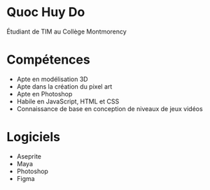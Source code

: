 # Quoc Huy Do
Étudiant de TIM au Collège Montmorency

# Compétences
- Apte en modélisation 3D
- Apte dans la création du pixel art
- Apte en Photoshop
- Habile en JavaScript, HTML et CSS
- Connaissance de base en conception de niveaux de jeux vidéos

# Logiciels
- Aseprite
- Maya
- Photoshop
- Figma
